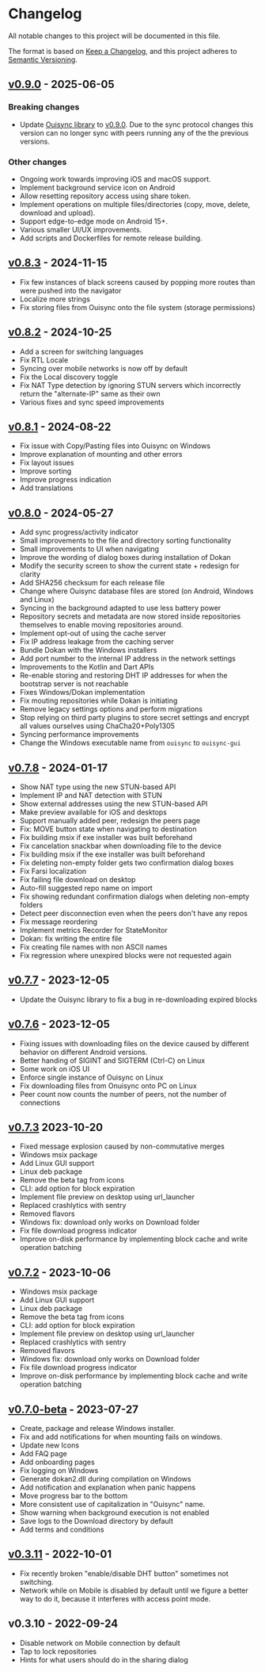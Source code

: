# Changelog

All notable changes to this project will be documented in this file.

The format is based on [Keep a Changelog](https://keepachangelog.com/en/1.1.0/),
and this project adheres to [Semantic Versioning](https://semver.org/spec/v2.0.0.html).


<!-- ## [Unreleased](https://github.com/equalitie/ouisync-app/compare/v0.9.0...master) -->

## [v0.9.0](https://github.com/equalitie/ouisync-app/compare/v0.8.3-production...v0.9.0) - 2025-06-05

### Breaking changes

- Update [Ouisync library](https://github.com/equalitie/ouisync) to [v0.9.0](https://github.com/equalitie/ouisync/blob/master/CHANGELOG.md#v0.9.0). Due to the sync protocol changes this version can no longer sync with peers running any of the the previous versions.

### Other changes

- Ongoing work towards improving iOS and macOS support.
- Implement background service icon on Android
- Allow resetting repository access using share token.
- Implement operations on multiple files/directories (copy, move, delete, download and upload).
- Support edge-to-edge mode on Android 15+.
- Various smaller UI/UX improvements.
- Add scripts and Dockerfiles for remote release building.

## [v0.8.3](https://github.com/equalitie/ouisync-app/compare/v0.8.2...v0.8.3-production) - 2024-11-15

- Fix few instances of black screens caused by popping more routes than were pushed into the navigator
- Localize more strings
- Fix storing files from Ouisync onto the file system (storage permissions)

## [v0.8.2](https://github.com/equalitie/ouisync-app/compare/v0.8.1...v0.8.2) - 2024-10-25

- Add a screen for switching languages
- Fix RTL Locale
- Syncing over mobile networks is now off by default
- Fix the Local discovery toggle
- Fix NAT Type detection by ignoring STUN servers which incorrectly return the "alternate-IP" same as their own
- Various fixes and sync speed improvements

## [v0.8.1](https://github.com/equalitie/ouisync-app/compare/v0.8.0...v0.8.1) - 2024-08-22

- Fix issue with Copy/Pasting files into Ouisync on Windows
- Improve explanation of mounting and other errors
- Fix layout issues
- Improve sorting
- Improve progress indication
- Add translations

## [v0.8.0](https://github.com/equalitie/ouisync-app/compare/v0.7.8...v0.8.0) - 2024-05-27

- Add sync progress/activity indicator
- Small improvements to the file and directory sorting functionality
- Small improvements to UI when navigating
- Improve the wording of dialog boxes during installation of Dokan
- Modify the security screen to show the current state + redesign for clarity
- Add SHA256 checksum for each release file
- Change where Ouisync database files are stored (on Android, Windows and Linux)
- Syncing in the background adapted to use less battery power
- Repository secrets and metadata are now stored inside repositories themselves to enable moving repositories around.
- Implement opt-out of using the cache server
- Fix IP address leakage from the caching server
- Bundle Dokan with the Windows installers
- Add port number to the internal IP address in the network settings
- Improvements to the Kotlin and Dart APIs
- Re-enable storing and restoring DHT IP addresses for when the bootstrap server is not reachable
- Fixes Windows/Dokan implementation
- Fix mouting repositories while Dokan is initiating
- Remove legacy settings options and perform migrations
- Stop relying on third party plugins to store secret settings and encrypt all values ourselves using ChaCha20+Poly1305
- Syncing performance improvements
- Change the Windows executable name from `ouisync` to `ouisync-gui`

## [v0.7.8](https://github.com/equalitie/ouisync-app/compare/v0.7.7...v0.7.8) - 2024-01-17

- Show NAT type using the new STUN-based API
- Implement IP and NAT detection with STUN
- Show external addresses using the new STUN-based API
- Make preview available for iOS and desktops
- Support manually added peer, redesign the peers page
- Fix: MOVE button state when navigating to destination
- Fix building msix if exe installer was built beforehand
- Fix cancelation snackbar when downloading file to the device
- Fix building msix if the exe installer was built beforehand
- Fix deleting non-empty folder gets two confirmation dialog boxes
- Fix Farsi localization
- Fix failing file download on desktop
- Auto-fill suggested repo name on import
- Fix showing redundant confirmation dialogs when deleting non-empty folders
- Detect peer disconnection even when the peers don't have any repos
- Fix message reordering
- Implement metrics Recorder for StateMonitor
- Dokan: fix writing the entire file
- Fix creating file names with non ASCII names
- Fix regression where unexpired blocks were not requested again

## [v0.7.7](https://github.com/equalitie/ouisync-app/compare/v0.7.6...v0.7.7) - 2023-12-05

- Update the Ouisync library to fix a bug in re-downloading expired blocks

## [v0.7.6](https://github.com/equalitie/ouisync-app/compare/v0.7.3...v0.7.6) - 2023-12-05

- Fixing issues with downloading files on the device caused by different behavior on different Android versions.
- Better handing of SIGINT and SIGTERM (Ctrl-C) on Linux
- Some work on iOS UI
- Enforce single instance of Ouisync on Linux
- Fix downloading files from Onuisync onto PC on Linux
- Peer count now counts the number of peers, not the number of connections

## [v0.7.3](https://github.com/equalitie/ouisync-app/compare/v0.7.2...v0.7.3) 2023-10-20

- Fixed message explosion caused by non-commutative merges
- Windows msix package
- Add Linux GUI support
- Linux deb package
- Remove the beta tag from icons
- CLI: add option for block expiration
- Implement file preview on desktop using url_launcher
- Replaced crashlytics with sentry
- Removed flavors
- Windows fix: download only works on Download folder
- Fix file download progress indicator
- Improve on-disk performance by implementing block cache and write operation batching

## [v0.7.2](https://github.com/equalitie/ouisync-app/compare/v0.7.0-beta...v0.7.2) - 2023-10-06

- Windows msix package
- Add Linux GUI support
- Linux deb package
- Remove the beta tag from icons
- CLI: add option for block expiration
- Implement file preview on desktop using url_launcher
- Replaced crashlytics with sentry
- Removed flavors
- Windows fix: download only works on Download folder
- Fix file download progress indicator
- Improve on-disk performance by implementing block cache and write operation batching

## [v0.7.0-beta](https://github.com/equalitie/ouisync-app/compare/v0.3.11...v0.7.0-beta) - 2023-07-27

- Create, package and release Windows installer.
- Fix and add notifications for when mounting fails on windows.
- Update new Icons
- Add FAQ page
- Add onboarding pages
- Fix logging on Windows
- Generate dokan2.dll during compilation on Windows
- Add notification and explanation when panic happens
- Move progress bar to the bottom
- More consistent use of capitalization in "Ouisync" name.
- Show warning when background execution is not enabled
- Save logs to the Download directory by default
- Add terms and conditions

## [v0.3.11](https://github.com/equalitie/ouisync-app/compare/v0.3.10...v0.3.11) - 2022-10-01

- Fix recently broken "enable/disable DHT button" sometimes not switching.
- Network while on Mobile is disabled by default until we figure a better way to do it, because it
  interferes with access point mode.

## v0.3.10 - 2022-09-24

- Disable network on Mobile connection by default
- Tap to lock repositories
- Hints for what users should do in the sharing dialog
